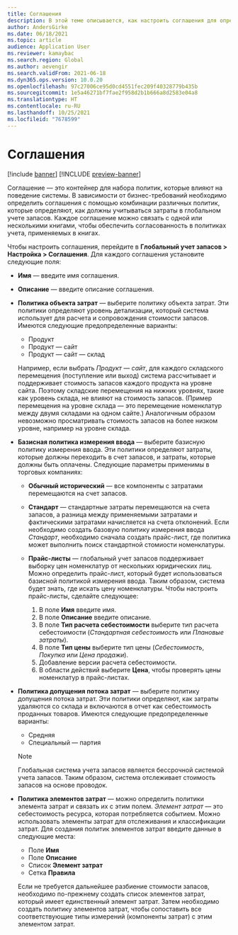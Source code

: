 ```yaml
---
title: Соглашения
description: В этой теме описывается, как настроить соглашения для определения того, как расходы должны учитываться в глобальном учете запасов.
author: AndersGirke
ms.date: 06/18/2021
ms.topic: article
audience: Application User
ms.reviewer: kamaybac
ms.search.region: Global
ms.author: aevengir
ms.search.validFrom: 2021-06-18
ms.dyn365.ops.version: 10.0.20
ms.openlocfilehash: 97c27006ce95d0cd4551fec209f40328779b435b
ms.sourcegitcommit: 1e5a46271bf7fae2f958d2b1b666a8d2583e04a8
ms.translationtype: HT
ms.contentlocale: ru-RU
ms.lasthandoff: 10/25/2021
ms.locfileid: "7678599"
---
```

# <a name="conventions"></a>Соглашения

[!include [banner](../includes/banner.md)]
[!INCLUDE [preview-banner](../includes/preview-banner.md)] <!--KFM: Until 4/30/2022 -->

Соглашение — это контейнер для набора политик, которые влияют на поведение системы. В зависимости от бизнес-требований необходимо определить соглашения с помощью комбинации различных политик, которые определяют, как должны учитываться затраты в глобальном учете запасов. Каждое соглашение можно связать с одной или несколькими книгами, чтобы обеспечить согласованность в политиках учета, применяемых в книгах.

Чтобы настроить соглашения, перейдите в **Глобальный учет запасов \> Настройка \> Соглашения**. Для каждого соглашения установите следующие поля:

- **Имя** — введите имя соглашения.
- **Описание** — введите описание соглашения.
- **Политика объекта затрат** — выберите политику объекта затрат. Эти политики определяют уровень детализации, который система использует для расчета и сопровождения стоимости запасов. Имеются следующие предопределенные варианты:

    - Продукт
    - Продукт — сайт
    - Продукт — сайт — склад

    Например, если выбрать *Продукт — сайт*, для каждого складского перемещения (поступление или выход) система рассчитывает и поддерживает стоимость запасов каждого продукта на уровне сайта. Поэтому складские перемещения на нижних уровнях, такие как уровень склада, не влияют на стоимость запасов. (Пример перемещения на уровне склада — это перемещение номенклатур между двумя складами на одном сайте.) Аналогичным образом невозможно просматривать стоимость запасов на более низком уровне, например на уровне склада.

- **Базисная политика измерения ввода** — выберите базисную политику измерения ввода. Эти политики определяют затраты, которые должны переходить в счет запасов, и затраты, которые должны быть оплачены. Следующие параметры применимы в торговых компаниях:

    - **Обычный исторический** — все компоненты с затратами перемещаются на счет запасов.
    - **Стандарт** — стандартные затраты перемещаются на счета запасов, а разница между применяемыми затратами и фактическими затратами начисляется на счета отклонений. Если необходимо создать базовую политику измерения ввода *Стандарт*, необходимо сначала создать прайс-лист, где политика может выполнить поиск стандартной стомиости номенклатуры.
    - **Прайс-листы** — глобальный учет запасов поддерживает выборку цен номенклатур от нескольких юридических лиц. Можно определить прайс-лист, который будет использоваться базисной политикой измерения ввода. Таким образом, система будет знать, где искать цену номенклатуры. Чтобы настроить прайс-листы, сделайте следующее:

        1. В поле **Имя** введите имя.
        1. В поле **Описание** введите описание.
        1. В поле **Тип расчета себестоимости** выберите тип расчета себестоимости (*Стандартная себестоимость* или *Плановые затраты*).
        1. В поле **Тип цены** выберите тип цены (*Себестоимость*, *Покупка* или *Цена продажи*).
        1. Добавление версии расчета себестоимости.
        1. В области действий выберите **Цена**, чтобы проверять цены номенклатур в прайс-листах.

- **Политика допущения потока затрат** — выберите политику допущения потока затрат. Эти политики определяют, как затраты удаляются со склада и включаются в отчет как себестоимость проданных товаров. Имеются следующие предопределенные варианты:

    - Cредняя
    - Специальный — партия

    > [!NOTE]
    > Глобальная система учета запасов является бессрочной системой учета запасов. Таким образом, система отслеживает стоимость запасов на основе проводок.

- **Политика элементов затрат** — можно определить политики элемента затрат и связать их с этим полем. *Элемент затрат* — это себестоимость ресурса, которая потребляется событием. Можно использовать элементы затрат для отслеживания и классификации затрат. Для создания политик элементов затрат введите данные в следующие места:

    - Поле **Имя**
    - Поле **Описание**
    - Список **Элемент затрат**
    - Сетка **Правила**

    Если не требуется дальнейшее разбиение стоимости запасов, необходимо по-прежнему создать список элементов затрат, который имеет единственный элемент затрат. Затем необходимо создать политику элементов затрат, чтобы сопоставить все соответствующие типы измерений (компоненты затрат) с этим элементом затрат.

